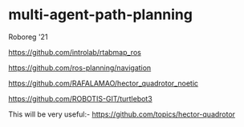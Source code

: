 # multi-agent-path-planning
Roboreg '21

https://github.com/introlab/rtabmap_ros

https://github.com/ros-planning/navigation

https://github.com/RAFALAMAO/hector_quadrotor_noetic

https://github.com/ROBOTIS-GIT/turtlebot3


This will be very useful:-
https://github.com/topics/hector-quadrotor


